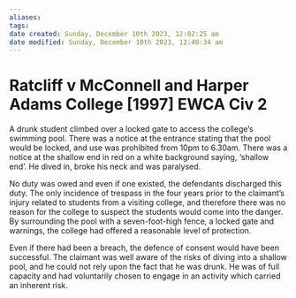 ```yaml
---
aliases: 
tags: 
date created: Sunday, December 10th 2023, 12:02:25 am
date modified: Sunday, December 10th 2023, 12:40:34 am
---
```


# Ratcliff v McConnell and Harper Adams College [1997] EWCA Civ 2

A drunk student climbed over a locked gate to access the college’s swimming pool. There was a notice at the entrance stating that the pool would be locked, and use was prohibited from 10pm to 6.30am. There was a notice at the shallow end in red on a white background saying, ‘shallow end’. He dived in, broke his neck and was paralysed.

No duty was owed and even if one existed, the defendants discharged this duty. The only incidence of trespass in the four years prior to the claimant’s injury related to students from a visiting college, and therefore there was no reason for the college to suspect the students would come into the danger. By surrounding the pool with a seven-foot-high fence, a locked gate and warnings, the college had offered a reasonable level of protection.

Even if there had been a breach, the defence of consent would have been successful. The claimant was well aware of the risks of diving into a shallow pool, and he could not rely upon the fact that he was drunk. He was of full capacity and had voluntarily chosen to engage in an activity which carried an inherent risk.
